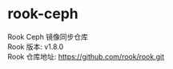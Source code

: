 # rook-ceph
Rook Ceph 镜像同步仓库</br>
Rook 版本: v1.8.0</br>
Rook 仓库地址: https://github.com/rook/rook.git</br>
